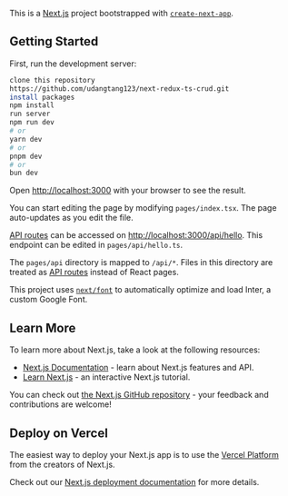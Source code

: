 This is a [Next.js](https://nextjs.org/) project bootstrapped with [`create-next-app`](https://github.com/vercel/next.js/tree/canary/packages/create-next-app).
 
## Getting Started
 
 
 
 
First, run the development server:
 
```bash
clone this repository
https://github.com/udangtang123/next-redux-ts-crud.git
install packages
npm install
run server
npm run dev
# or
yarn dev
# or
pnpm dev
# or
bun dev
```
 
Open [http://localhost:3000](http://localhost:3000) with your browser to see the result.
 
You can start editing the page by modifying `pages/index.tsx`. The page auto-updates as you edit the file.
 
[API routes](https://nextjs.org/docs/api-routes/introduction) can be accessed on [http://localhost:3000/api/hello](http://localhost:3000/api/hello). This endpoint can be edited in `pages/api/hello.ts`.
 
The `pages/api` directory is mapped to `/api/*`. Files in this directory are treated as [API routes](https://nextjs.org/docs/api-routes/introduction) instead of React pages.
 
This project uses [`next/font`](https://nextjs.org/docs/basic-features/font-optimization) to automatically optimize and load Inter, a custom Google Font.
 
## Learn More
 
To learn more about Next.js, take a look at the following resources:
 
- [Next.js Documentation](https://nextjs.org/docs) - learn about Next.js features and API.
- [Learn Next.js](https://nextjs.org/learn) - an interactive Next.js tutorial.
 
You can check out [the Next.js GitHub repository](https://github.com/vercel/next.js/) - your feedback and contributions are welcome!
 
## Deploy on Vercel
 
The easiest way to deploy your Next.js app is to use the [Vercel Platform](https://vercel.com/new?utm_medium=default-template&filter=next.js&utm_source=create-next-app&utm_campaign=create-next-app-readme) from the creators of Next.js.
 
Check out our [Next.js deployment documentation](https://nextjs.org/docs/deployment) for more details.
